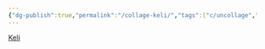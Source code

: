 ```yaml
---
{"dg-publish":true,"permalink":"/collage-keli/","tags":["c/uncollage","c/portrait","c/bw","c/kelly","c/face","c/keli"],"created":"2024-01-01T15:35:09.246-05:00","updated":"2024-01-01T17:17:06.616-05:00"}
---
```



[Keli](https://www.instagram.com/p/BwGWUb9DioU/)